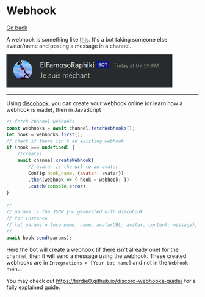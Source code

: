 # Webhook

[Go back](..)

A webhook is something like [this](https://discohook.org/?data=eyJtZXNzYWdlcyI6W3siZGF0YSI6eyJjb250ZW50IjoiSmUgc3VpcyBtw6ljaGFudCIsImVtYmVkcyI6bnVsbCwidXNlcm5hbWUiOiJFbEZhbW9zb1JhcGhpa2kiLCJhdmF0YXJfdXJsIjoiaHR0cHM6Ly9jZG4uZGlzY29yZGFwcC5jb20vYXZhdGFycy8yODEzMzUyNDA2MTY1NzQ5NzcvODU0MDczYmY1NjNlYjk5YzEwZTFhNTY5ZGI5ZmE5Y2Iud2VicD9zaXplPTI1NiJ9fV19). It's a bot taking someone else avatar/name and posting a message in a channel.

![webhook](webhook.png)

<hr class="sl">

Using [discohook](https://discohook.org), you can create your webhook online (or learn how a webhook is made), then in JavaScript

```js
// fetch channel webhooks
const webhooks = await channel.fetchWebhooks();
let hook = webhooks.first();
// check if there isn't an existing webhook
if (hook === undefined) {
    //creates
    await channel.createWebhook(
        // avatar is the url to an avatar
        Config.hook_name, {avatar: avatar})
        .then(webhook => { hook = webhook; })
        .catch(console.error);
}

// 
// params is the JSON you generated with discohook
// for instance
// let params = {username: name, avatarURL: avatar, content: message};
//
await hook.send(params);
```

Here the bot will create a webhook (if there isn't already one) for the channel, then it will send a message using the webhook. These created webhooks are in ``Integrations > [Your bot name]`` and not in the ``Webhook`` menu.

You may check out <https://birdie0.github.io/discord-webhooks-guide/> for a fully explained guide.
